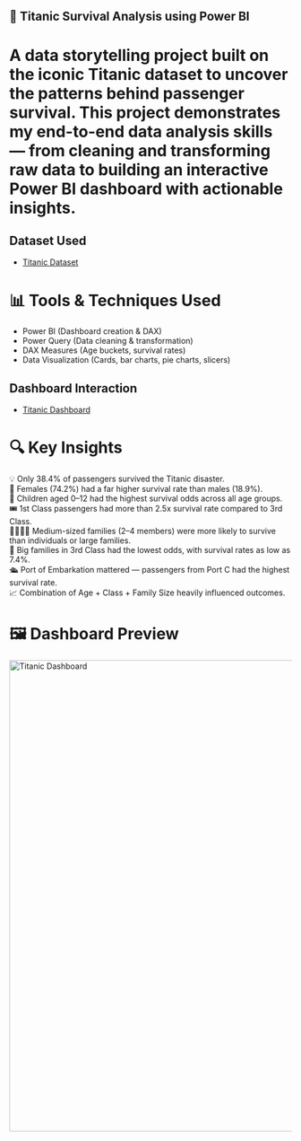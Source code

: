 ## 🚢 Titanic Survival Analysis using Power BI
# A data storytelling project built on the iconic Titanic dataset to uncover the patterns behind passenger survival. This project demonstrates my end-to-end data analysis skills — from cleaning and transforming raw data to building an interactive Power BI dashboard with actionable insights.  
## Dataset Used  
- <a href="https://github.com/pavan-sai-bodapati4/Titanic_survival_analysis/blob/main/Titanic%20Dataset%20and%20Analysis.xlsx">Titanic Dataset</a>  
# 📊 Tools & Techniques Used  
* Power BI (Dashboard creation & DAX)  
* Power Query (Data cleaning & transformation)  
* DAX Measures (Age buckets, survival rates)  
* Data Visualization (Cards, bar charts, pie charts, slicers)  
## Dashboard Interaction  
- <a href="https://github.com/pavan-sai-bodapati4/Titanic_survival_analysis/blob/main/Titanic%20Dashboard.png">Titanic Dashboard</a>  
# 🔍 Key Insights  
💡 Only 38.4% of passengers survived the Titanic disaster.  
👩 Females (74.2%) had a far higher survival rate than males (18.9%).  
🧒 Children aged 0–12 had the highest survival odds across all age groups.  
🎟️ 1st Class passengers had more than 2.5x survival rate compared to 3rd Class.  
👨‍👩‍👧‍👦 Medium-sized families (2–4 members) were more likely to survive than individuals or large families.  
🚫 Big families in 3rd Class had the lowest odds, with survival rates as low as 7.4%.  
🛳️ Port of Embarkation mattered — passengers from Port C had the highest survival rate.  
📈 Combination of Age + Class + Family Size heavily influenced outcomes.  

# 🖼️ Dashboard Preview  
<img width="1858" height="840" alt="Titanic Dashboard" src="https://github.com/user-attachments/assets/f88835ac-63bd-4f2b-b55e-b36273dce618" />

